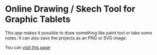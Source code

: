 # Online Drawing / Skech Tool for Graphic Tablets

This app makes it possible to draw something like paint tool or take some notes. It can also save the projects as an PNG or SVG  image.  

You can [visit this page](https://sketchnote.github.io/)
